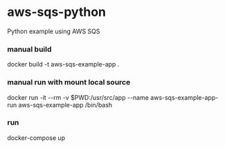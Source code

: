 # aws-sqs-python
Python example using AWS SQS 





### manual build ###
docker build -t aws-sqs-example-app .

### manual run with mount local source ###

docker run -it --rm -v $PWD:/usr/src/app --name aws-sqs-example-app-run aws-sqs-example-app /bin/bash 

### run ###
docker-compose up
